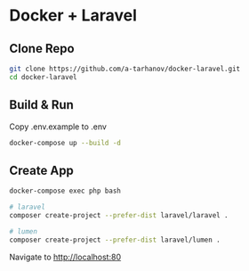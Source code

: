 # Docker + Laravel

## Clone Repo

```bash
git clone https://github.com/a-tarhanov/docker-laravel.git
cd docker-laravel
```

## Build & Run

Copy .env.example to .env

```bash
docker-compose up --build -d
```

## Create App

```bash
docker-compose exec php bash

# laravel 
composer create-project --prefer-dist laravel/laravel .

# lumen 
composer create-project --prefer-dist laravel/lumen .
```

Navigate to [http://localhost:80](http://localhost:80)
